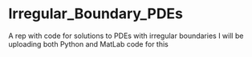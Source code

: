 # Irregular_Boundary_PDEs
A rep with code for solutions to PDEs with irregular boundaries
I will be uploading both Python and MatLab code for this
